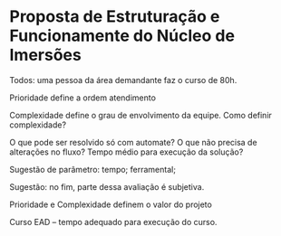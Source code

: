 # Proposta de Estruturação e Funcionamente do Núcleo de Imersões
Todos: uma pessoa da área demandante faz o curso de 80h. 

Prioridade define a ordem atendimento  

Complexidade define o grau de envolvimento da equipe. Como definir complexidade? 

O que pode ser resolvido só com automate? O que não precisa de alterações no fluxo? Tempo médio para execução da solução?  

Sugestão de parâmetro: tempo; ferramental; 

Sugestão: no fim, parte dessa avaliação é subjetiva. 

Prioridade e Complexidade definem o valor do projeto 

Curso EAD – tempo adequado para execução do curso. 
